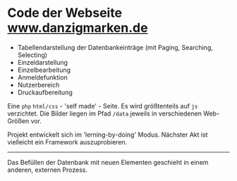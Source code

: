 # Code der Webseite www.danzigmarken.de #

- Tabellendarstellung der Datenbankeinträge
  (mit Paging, Searching, Selecting)
- Einzeldarstellung
- Einzelbearbeitung
- Anmeldefunktion
- Nutzerbereich
- Druckaufbereitung

Eine `php` `html/css` - 'self made' - Seite.
Es wird größtenteils auf `js` verzichtet.
Die Bilder liegen im Pfad `/data` jeweils in verschiedenen Web-Größen vor.

Projekt entwickelt sich im 'lerning-by-doing' Modus.
Nächster Akt ist vielleicht ein Framework auszuprobieren.

---
Das Befüllen der Datenbank mit neuen Elementen geschieht in einem anderen, externen Prozess.
